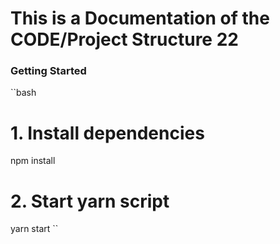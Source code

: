 # This is a Documentation of the CODE/Project Structure 22

### Getting Started

``bash

# 1. Install dependencies

npm install

# 2. Start yarn script

yarn start
``
